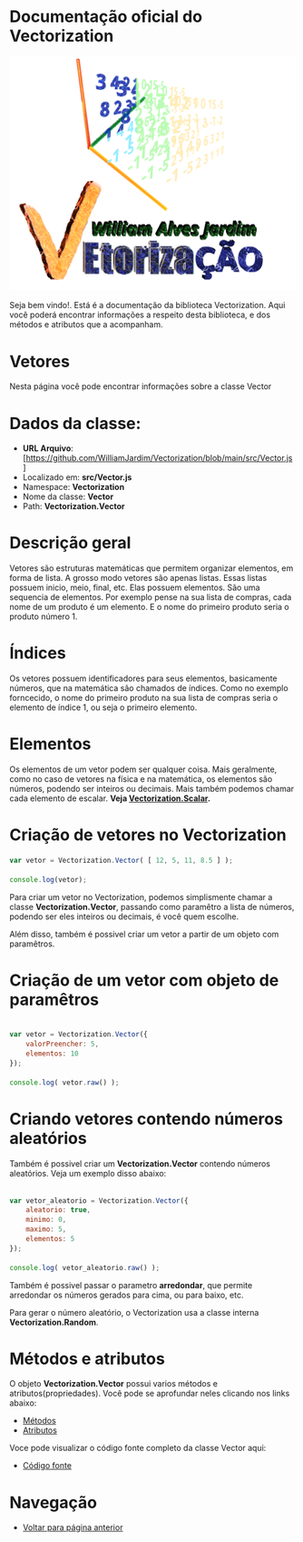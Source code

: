 # Documentação oficial do Vectorization
![Logo do projeto](https://github.com/WilliamJardim/Vectorization/blob/main/imagens/logo512x512.png)

Seja bem vindo!. Está é a documentação da biblioteca Vectorization.
Aqui você poderá encontrar informações a respeito desta biblioteca, e dos métodos e atributos que a acompanham.

# Vetores
Nesta página você pode encontrar informações sobre a classe Vector

# Dados da classe:
 - **URL Arquivo**: [https://github.com/WilliamJardim/Vectorization/blob/main/src/Vector.js] 
 - Localizado em: **src/Vector.js**
 - Namespace: **Vectorization**
 - Nome da classe: **Vector**
 - Path: **Vectorization.Vector**

# Descrição geral
Vetores são estruturas matemáticas que permitem organizar elementos, em forma de lista. A grosso modo vetores são apenas listas. Essas listas possuem inicio, meio, final, etc. Elas possuem elementos. São uma sequencia de elementos. Por exemplo pense na sua lista de compras, cada nome de um produto é um elemento. E o nome do primeiro produto seria o produto número 1. 

# Índices
Os vetores possuem identificadores para seus elementos, basicamente números, que na matemática são chamados de índices. Como no exemplo forncecido, o nome do primeiro produto na sua lista de compras seria o elemento de índice 1, ou seja o primeiro elemento.

# Elementos
Os elementos de um vetor podem ser qualquer coisa. Mais geralmente, como no caso de vetores na física e na matemática, os elementos são números, podendo ser inteiros ou decimais. Mais também podemos chamar cada elemento de escalar. **Veja [Vectorization.Scalar](../Scalar/page.md).**

# Criação de vetores no Vectorization
```javascript
var vetor = Vectorization.Vector( [ 12, 5, 11, 8.5 ] );

console.log(vetor);
```

Para criar um vetor no Vectorization, podemos simplismente chamar a classe **Vectorization.Vector**, passando como paramêtro a lista de números, podendo ser eles inteiros ou decimais, é você quem escolhe.

Além disso, também é possivel criar um vetor a partir de um objeto com paramêtros.

# Criação de um vetor com objeto de paramêtros
```javascript

var vetor = Vectorization.Vector({ 
    valorPreencher: 5, 
    elementos: 10 
});

console.log( vetor.raw() );

```

# Criando vetores contendo números aleatórios
Também é possivel criar um **Vectorization.Vector** contendo números aleatórios.
Veja um exemplo disso abaixo:

```javascript

var vetor_aleatorio = Vectorization.Vector({ 
    aleatorio: true, 
    minimo: 0, 
    maximo: 5, 
    elementos: 5
});

console.log( vetor_aleatorio.raw() );

```

Também é possivel passar o parametro **arredondar**, que permite arredondar os números gerados para cima, ou para baixo, etc.

Para gerar o número aleatório, o Vectorization usa a classe interna **Vectorization.Random**.

# Métodos e atributos
O objeto **Vectorization.Vector** possui varios métodos e atributos(propriedades). Você pode se aprofundar neles clicando nos links abaixo:
- [Métodos](Metodos/page.md)
- [Atributos](Atributos/page.md)

Voce pode visualizar o código fonte completo da classe Vector aqui:
* [Código fonte](https://github.com/WilliamJardim/Vectorization/blob/main/src/Vector.js)

# Navegação
* [Voltar para página anterior](../page.md)